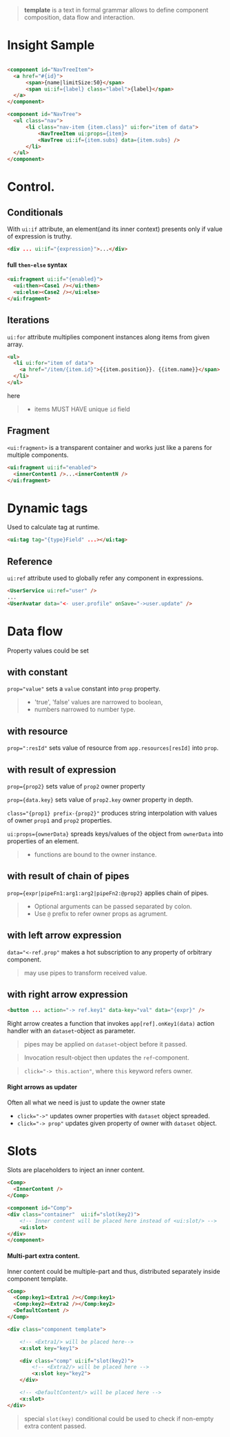 > **template** is a text in formal grammar allows to define component composition, data flow and interaction.

# Insight Sample

```html

<component id="NavTreeItem">
  <a href="#{id}">
      <span>{name|limitSize:50}</span>
      <span ui:if={label} class="label">{label}</span>
  </a>
</component>

<component id="NavTree">
  <ul class="nav">
      <li class="nav-item {item.class}" ui:for="item of data">
          <NavTreeItem ui:props={item}>
          <NavTree ui:if={item.subs} data={item.subs} />
      </li>
  </ul>
</component>
```

# Control.

## Conditionals

With `ui:if` attribute, an element(and its inner context) presents only if value of expression is truthy.

```html
<div ... ui:if="{expression}">...</div>
```

#### full `then-else` syntax

```html
<ui:fragment ui:if="{enabled}">
  <ui:then><Case1 /></ui:then>
  <ui:else><Case2 /></ui:else>
</ui:fragment>
```

## Iterations

`ui:for` attribute multiplies component instances along items from given array.

```html
<ul>
  <li ui:for="item of data">
    <a href="/item/{item.id}">{{item.position}}. {{item.name}}</span>
  </li>
</ul>
```

here

> - items MUST HAVE unique `id` field

## Fragment

`<ui:fragment>` is a transparent container and works just like a parens for multiple components.

```html
<ui:fragment ui:if="enabled">
  <innerContent1 />...<innerContentN />
</ui:fragment>
```

# Dynamic tags

Used to calculate tag at runtime.

```html
<ui:tag tag="{type}Field" ...></ui:tag>
```

## Reference

`ui:ref` attribute used to globally refer any component in expressions.

```html
<UserService ui:ref="user" />
...
<UserAvatar data="<- user.profile" onSave="->user.update" />
```

# Data flow

Property values could be set

## with constant

`prop="value"` sets a `value` constant into `prop` property.

> - 'true', 'false' values are narrowed to boolean,
> - numbers narrowed to number type.

## with resource

`prop=":resId"` sets value of resource from `app.resources[resId]` into `prop`.

## with result of expression

`prop={prop2}` sets value of `prop2` owner property

`prop={data.key}` sets value of `prop2.key` owner property in depth.

`class="{prop1} prefix-{prop2}"` produces string interpolation with values of owner `prop1` and `prop2` properties.

`ui:props={ownerData}` spreads keys/values of the object from `ownerData` into properties of an element.

> - functions are bound to the owner instance.

## with result of chain of pipes

`prop={expr|pipeFn1:arg1:arg2|pipeFn2:@prop2}` applies chain of pipes.

> - Optional arguments can be passed separated by colon.
> - Use `@` prefix to refer owner props as agrument.

## with left arrow expression

`data="<-ref.prop"` makes a hot subscription to any property of orbitrary component.

> may use pipes to transform received value.

## with right arrow expression

```html
<button ... action="-> ref.key1" data-key="val" data="{expr}" />
```

Right arrow creates a function that invokes `app[ref].onKey1(data)` action handler with an `dataset`-object as parameter.

> pipes may be applied on `dataset`-object before it passed.

> Invocation result-object then updates the `ref`-component.

> `click="-> this.action"`, where `this` keyword refers owner.

#### Right arrows as updater

Often all what we need is just to update the owner state

- `click="->"` updates owner properties with `dataset` object spreaded.
- `click="-> prop"` updates given property of owner with `dataset` object.

# Slots

Slots are placeholders to inject an inner content.

```html
<Comp>
  <InnerContent />
</Comp>
```

```html
<component id="Comp">
<div class="container"  ui:if="slot(key2)">
    <!-- Inner content will be placed here instead of <ui:slot/> -->
    <ui:slot>
</div>
</component>
```

#### Multi-part extra content.

Inner content could be multiple-part and thus, distributed separately inside component template.

```html
<Comp>
  <Comp:key1><Extra1 /></Comp:key1>
  <Comp:key2><Extra2 /></Comp:key2>
  <DefaultContent />
</Comp>
```

```html
<div class="component template">

    <!-- <Extra1/> will be placed here-->
    <x:slot key="key1">

    <div class="comp" ui:if="slot(key2)">
        <!-- <Extra2/> will be placed here -->
        <x:slot key="key2">
    </div>

    <!-- <DefaultContent/> will be placed here -->
    <x:slot>
</div>
```

> special `slot(key)` conditional could be used to check if non-empty extra content passed.
